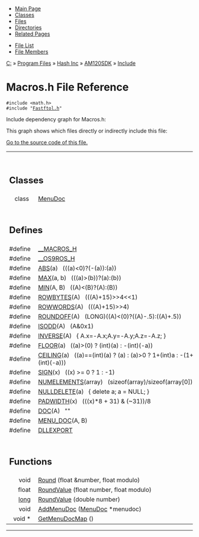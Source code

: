 <div class="tabs">

- [Main Page](index.md)
- [Classes](annotated.md)
- <span id="current">[Files](files.md)</span>
- [Directories](dirs.md)
- [Related Pages](pages.md)

</div>

<div class="tabs">

- [File List](files.md)
- [File Members](globals.md)

</div>

<div class="nav">

<a href="dir_C_3A_2F.md" class="el">C:</a> » <a href="dir_C_3A_2FProgram_20Files_2F.md" class="el">Program Files</a> » <a href="dir_C_3A_2FProgram_20Files_2FHash_20Inc_2F.md" class="el">Hash Inc</a> » <a href="dir_C_3A_2FProgram_20Files_2FHash_20Inc_2FAM120SDK_2F.md" class="el">AM120SDK</a> » <a href="dir_C_3A_2FProgram_20Files_2FHash_20Inc_2FAM120SDK_2FInclude_2F.md" class="el">Include</a>

</div>

# Macros.h File Reference

`#include <math.h>`  
`#include "`<a href="Fastftol_8h-source.md" class="el"><code>Fastftol.h</code></a>`"`  

Include dependency graph for Macros.h:

<span class="image placeholder" original-image-src="Macros_8h__incl.gif" original-image-title="" border="0" usemap="#C:/Program Files/Hash Inc/AM120SDK/Include/Macros.h_map"></span>

This graph shows which files directly or indirectly include this file:

<span class="image placeholder" original-image-src="Macros_8h__dep__incl.gif" original-image-title="" border="0" usemap="#C:/Program Files/Hash Inc/AM120SDK/Include/Macros.hdep_map"></span>

[Go to the source code of this file.](Macros_8h-source.md)

<table data-border="0" data-cellpadding="0" data-cellspacing="0">
<colgroup>
<col style="width: 50%" />
<col style="width: 50%" />
</colgroup>
<tbody>
<tr>
<td></td>
<td></td>
</tr>
<tr>
<td colspan="2"><br />
&#10;<h2 id="classes">Classes</h2></td>
</tr>
<tr>
<td class="memItemLeft" style="text-align: right;" data-nowrap="" data-valign="top">class  </td>
<td class="memItemRight" data-valign="bottom"><a href="classMenuDoc.md" class="el">MenuDoc</a></td>
</tr>
<tr>
<td colspan="2"><br />
&#10;<h2 id="defines">Defines</h2></td>
</tr>
<tr>
<td class="memItemLeft" style="text-align: right;" data-nowrap="" data-valign="top">#define </td>
<td class="memItemRight" data-valign="bottom"><a href="Macros_8h.md#cfd007269cf70c4227e2e733cd9e8636" class="el">__MACROS_H</a></td>
</tr>
<tr>
<td class="memItemLeft" style="text-align: right;" data-nowrap="" data-valign="top">#define </td>
<td class="memItemRight" data-valign="bottom"><a href="Macros_8h.md#5fc5e255045de6ee86047f56ba211a51" class="el">__OS9ROS_H</a></td>
</tr>
<tr>
<td class="memItemLeft" style="text-align: right;" data-nowrap="" data-valign="top">#define </td>
<td class="memItemRight" data-valign="bottom"><a href="Macros_8h.md#1d37a64ea4e4add5f53e05796eac6119" class="el">ABS</a>(a)   (((a)&lt;0)?(-(a)):(a))</td>
</tr>
<tr>
<td class="memItemLeft" style="text-align: right;" data-nowrap="" data-valign="top">#define </td>
<td class="memItemRight" data-valign="bottom"><a href="Macros_8h.md#59feb3c122aef6bc1274714d63378334" class="el">MAX</a>(a, b)   (((a)&gt;(b))?(a):(b))</td>
</tr>
<tr>
<td class="memItemLeft" style="text-align: right;" data-nowrap="" data-valign="top">#define </td>
<td class="memItemRight" data-valign="bottom"><a href="Macros_8h.md#34c39f670306181866ef5b3d2e61ad72" class="el">MIN</a>(A, B)   ((A)&lt;(B)?(A):(B))</td>
</tr>
<tr>
<td class="memItemLeft" style="text-align: right;" data-nowrap="" data-valign="top">#define </td>
<td class="memItemRight" data-valign="bottom"><a href="Macros_8h.md#d234c05689bfd9dde94b418b1dba86b9" class="el">ROWBYTES</a>(A)   (((A)+15)&gt;&gt;4&lt;&lt;1)</td>
</tr>
<tr>
<td class="memItemLeft" style="text-align: right;" data-nowrap="" data-valign="top">#define </td>
<td class="memItemRight" data-valign="bottom"><a href="Macros_8h.md#6fb2982081cee248a2b1d9639993f634" class="el">ROWWORDS</a>(A)   (((A)+15)&gt;&gt;4)</td>
</tr>
<tr>
<td class="memItemLeft" style="text-align: right;" data-nowrap="" data-valign="top">#define </td>
<td class="memItemRight" data-valign="bottom"><a href="Macros_8h.md#4a3e1eaf439a8f711aa83e5a6cc1b76b" class="el">ROUNDOFF</a>(A)   (LONG)((A)&lt;(0)?((A)-.5):((A)+.5))</td>
</tr>
<tr>
<td class="memItemLeft" style="text-align: right;" data-nowrap="" data-valign="top">#define </td>
<td class="memItemRight" data-valign="bottom"><a href="Macros_8h.md#29ff52b7d513aadbecee8d379b3e1d7b" class="el">ISODD</a>(A)   (A&amp;0x1)</td>
</tr>
<tr>
<td class="memItemLeft" style="text-align: right;" data-nowrap="" data-valign="top">#define </td>
<td class="memItemRight" data-valign="bottom"><a href="Macros_8h.md#633e51a25d61d100f5be64fbb848e353" class="el">INVERSE</a>(A)   { A.x=-A.x;A.y=-A.y;A.z=-A.z; }</td>
</tr>
<tr>
<td class="memItemLeft" style="text-align: right;" data-nowrap="" data-valign="top">#define </td>
<td class="memItemRight" data-valign="bottom"><a href="Macros_8h.md#d7106fa7ff2ef46ed6913547f055f6a2" class="el">FLOOR</a>(a)   ((a)&gt;(0) ? (int)(a) : -(int)(-a))</td>
</tr>
<tr>
<td class="memItemLeft" style="text-align: right;" data-nowrap="" data-valign="top">#define </td>
<td class="memItemRight" data-valign="bottom"><a href="Macros_8h.md#24a2a91ce1c395b0d626178ccdf4144b" class="el">CEILING</a>(a)   ((a)==(int)(a) ? (a) : (a)&gt;0 ? 1+(int)a : -(1+(int)(-a)))</td>
</tr>
<tr>
<td class="memItemLeft" style="text-align: right;" data-nowrap="" data-valign="top">#define </td>
<td class="memItemRight" data-valign="bottom"><a href="Macros_8h.md#fd4285aeb4387dda2c03f4d96135b208" class="el">SIGN</a>(x)   ((x) &gt;= 0 ? 1 : -1)</td>
</tr>
<tr>
<td class="memItemLeft" style="text-align: right;" data-nowrap="" data-valign="top">#define </td>
<td class="memItemRight" data-valign="bottom"><a href="Macros_8h.md#a273878eead34934624138fae5ff2e4d" class="el">NUMELEMENTS</a>(array)   (sizeof(array)/sizeof(array[0]))</td>
</tr>
<tr>
<td class="memItemLeft" style="text-align: right;" data-nowrap="" data-valign="top">#define </td>
<td class="memItemRight" data-valign="bottom"><a href="Macros_8h.md#ce580edfbdfedafad6a10ad9748540d7" class="el">NULLDELETE</a>(a)   { delete a; a = NULL; }</td>
</tr>
<tr>
<td class="memItemLeft" style="text-align: right;" data-nowrap="" data-valign="top">#define </td>
<td class="memItemRight" data-valign="bottom"><a href="Macros_8h.md#f9526c0abef33efac4c9ad5e9a9426c9" class="el">PADWIDTH</a>(x)   (((x)*8 + 31) &amp; (~31))/8</td>
</tr>
<tr>
<td class="memItemLeft" style="text-align: right;" data-nowrap="" data-valign="top">#define </td>
<td class="memItemRight" data-valign="bottom"><a href="Macros_8h.md#02b0da4211648559373db9255f9f0891" class="el">DOC</a>(A)   ""</td>
</tr>
<tr>
<td class="memItemLeft" style="text-align: right;" data-nowrap="" data-valign="top">#define </td>
<td class="memItemRight" data-valign="bottom"><a href="Macros_8h.md#e6e6480a9ca65fe59160a87ac886d734" class="el">MENU_DOC</a>(A, B)</td>
</tr>
<tr>
<td class="memItemLeft" style="text-align: right;" data-nowrap="" data-valign="top">#define </td>
<td class="memItemRight" data-valign="bottom"><a href="Macros_8h.md#9eef548cd037fba9c87e386298f53872" class="el">DLLEXPORT</a></td>
</tr>
<tr>
<td colspan="2"><br />
&#10;<h2 id="functions">Functions</h2></td>
</tr>
<tr>
<td class="memItemLeft" style="text-align: right;" data-nowrap="" data-valign="top">void </td>
<td class="memItemRight" data-valign="bottom"><a href="Macros_8h.md#495073ac7cbcaab66a4aa8ab73beacea" class="el">Round</a> (float &amp;number, float modulo)</td>
</tr>
<tr>
<td class="memItemLeft" style="text-align: right;" data-nowrap="" data-valign="top">float </td>
<td class="memItemRight" data-valign="bottom"><a href="Macros_8h.md#f2652f9370c8bebd9390cf48e93a8804" class="el">RoundValue</a> (float number, float modulo)</td>
</tr>
<tr>
<td class="memItemLeft" style="text-align: right;" data-nowrap="" data-valign="top"><a href="Rave_8h.md#f03dc93db7c58a69ed5c83e1fa49cf0e" class="el">long</a> </td>
<td class="memItemRight" data-valign="bottom"><a href="Macros_8h.md#c6c07df7f3eca3eb9b9e0b085edb9642" class="el">RoundValue</a> (double number)</td>
</tr>
<tr>
<td class="memItemLeft" style="text-align: right;" data-nowrap="" data-valign="top">void </td>
<td class="memItemRight" data-valign="bottom"><a href="Macros_8h.md#6b5e2a07d136b8f00d46862572354d4d" class="el">AddMenuDoc</a> (<a href="classMenuDoc.md" class="el">MenuDoc</a> *menudoc)</td>
</tr>
<tr>
<td class="memItemLeft" style="text-align: right;" data-nowrap="" data-valign="top">void * </td>
<td class="memItemRight" data-valign="bottom"><a href="Macros_8h.md#d0887ba082879415d738fa730634e0b8" class="el">GetMenuDocMap</a> ()</td>
</tr>
</tbody>
</table>

------------------------------------------------------------------------

